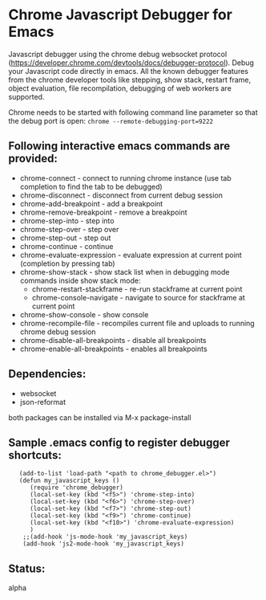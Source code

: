 Chrome Javascript Debugger for Emacs
====================================

Javascript debugger using the chrome debug websocket protocol (https://developer.chrome.com/devtools/docs/debugger-protocol).
Debug your Javascript code directly in emacs. All the known debugger features
from the chrome developer tools like stepping, show stack, restart frame,
object evaluation, file recompilation, debugging of web workers are supported. 

Chrome needs to be started with following command line parameter so that the debug port is open:
`chrome --remote-debugging-port=9222`

## Following interactive emacs commands are provided:
- chrome-connect                 - connect to running chrome instance
			           (use tab completion to find the tab to be debugged)  
- chrome-disconnect              - disconnect from current debug session
- chrome-add-breakpoint          - add a breakpoint
- chrome-remove-breakpoint       - remove a breakpoint
- chrome-step-into               - step into 
- chrome-step-over               - step over
- chrome-step-out                - step out 
- chrome-continue                - continue
- chrome-evaluate-expression     - evaluate expression at current point (completion by pressing tab)
- chrome-show-stack              - show stack list when in debugging mode
    commands inside show stack mode:
    - chrome-restart-stackframe - re-run stackframe at current point
    - chrome-console-navigate   - navigate to source for stackframe at current point
- chrome-show-console            - show console
- chrome-recompile-file          - recompiles current file and uploads to running chrome debug session
- chrome-disable-all-breakpoints - disable all breakpoints
- chrome-enable-all-breakpoints  - enables all breakpoints

## Dependencies:
- websocket
- json-reformat

both packages can be installed via M-x package-install 

## Sample .emacs config to register debugger shortcuts: 
```
   (add-to-list 'load-path "<path to chrome_debugger.el>")
   (defun my_javascript_keys ()
   	  (require 'chrome_debugger)
   	  (local-set-key (kbd "<f5>") 'chrome-step-into)
   	  (local-set-key (kbd "<f6>") 'chrome-step-over)
   	  (local-set-key (kbd "<f7>") 'chrome-step-out)  
  	  (local-set-key (kbd "<f9>") 'chrome-continue)
   	  (local-set-key (kbd "<f10>") 'chrome-evaluate-expression)
   	  )
    ;;(add-hook 'js-mode-hook 'my_javascript_keys)
    (add-hook 'js2-mode-hook 'my_javascript_keys)
```
## Status:
alpha
